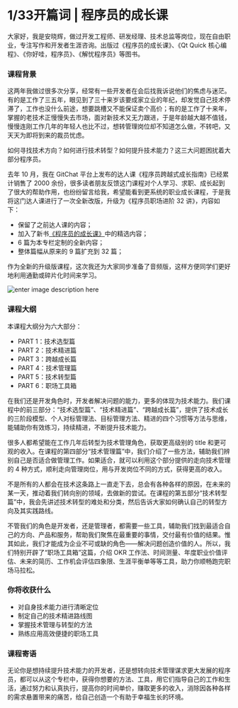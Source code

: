 # 1/33开篇词 | 程序员的成长课

大家好，我是安晓辉，做过开发工程师、研发经理、技术总监等岗位，现在自由职业，专注写作和开发者生涯咨询。出版过《程序员的成长课》、《Qt Quick 核心编程》、《你好哇，程序员》、《解忧程序员》等图书。

### 课程背景

这两年我做过很多次分享，经常有一些开发者在会后找我诉说他们的焦虑与迷茫。有的是工作了三五年，眼见到了三十来岁该要成家立业的年纪，却发觉自己技术停滞了，工作也没什么前途，想要跳槽又不能保证卖个高价；有的是工作了十来年，掌握的老技术正慢慢失去市场，面对新技术又无力跟进，于是年龄越大越不值钱，慢慢连刚工作几年的年轻人也比不过，想转管理岗位却不知道怎么做，不转吧，又天天为即将到来的裁员忧虑。

如何寻找技术方向？如何进行技术转型？如何提升技术能力？这三大问题困扰着大部分程序员。

去年 10 月，我在 GitChat 平台上发布的达人课《程序员跨越式成长指南》已经累计销售了 2000 余份，很多读者朋友反馈这门课程对个人学习、求职、成长起到了很大的帮助作用，也纷纷留言给我，希望能看到更系统的职业成长课程，于是我将这门达人课进行了一次全新改版，升级为《程序员职场进阶 32 讲》，内容如下：

- 保留了之前达人课的内容；
- 加入了新书[《程序员的成长课》](https://item.jd.com/12243573.html)中的精选内容；
- 6 篇为本专栏定制的全新内容；
- 整体篇幅从原来的 9 篇扩充到 32 篇；

作为全新的升级版课程，这次我还为大家同步准备了音频版，这样方便同学们更好地利用通勤或碎片化时间来学习。

![enter image description here](http://images.gitbook.cn/953ba5d0-5a83-11e8-bc71-a1900e44dde0)

### 课程大纲

本课程大纲分为六大部分：

- PART 1：技术选型篇
- PART 2：技术精进篇
- PART 3：跨越成长篇
- PART 4：技术管理篇
- PART 5：技术转型篇
- PART 6：职场工具箱

在我们还是开发角色时，开发者解决问题的能力，更多的体现为技术能力。我们课程中的前三部分：“技术选型篇”、“技术精进篇”、“跨越成长篇”，提供了技术成长的三阶段模型、个人对标管理法、目标管理方法、精进的四个习惯等方法与思维，能辅助你有效练习，持续精进，不断提升技术能力。

很多人都希望能在工作几年后转型为技术管理角色，获取更高级别的 title 和更可观的收入。在课程的第四部分“技术管理篇”中，我们介绍了一些方法，辅助我们辨别自己是否适合做管理工作。如果适合，就可以利用这个部分提供的走向技术管理的 4 种方式，顺利走向管理岗位，用与开发岗位不同的方式，获得更高的收入。

不是所有的人都会在技术这条路上一直走下去，总会有各种各样的原因，在未来的某一天，推动着我们转向别的领域，去做新的尝试。在课程的第五部分“技术转型篇”中，我会先讲述技术转型的难处和分类，然后告诉大家如何确认自己的转型方向及其实践路线。

不管我们的角色是开发者，还是管理者，都需要一些工具，辅助我们找到最适合自己的方向、产品和服务，帮助我们聚焦在最重要的事情，交付最有价值的结果。惟其如此，我们才能成为企业不可或缺的角色——解决问题创造价值的人。所以，我们特别开辟了“职场工具箱”这篇，介绍 OKR 工作法、时间测量、年度职业价值评估、未来的简历、工作机会评估四象限、生涯平衡单等等工具，助力你顺畅跑完职场马拉松。

### 你将收获什么

- 对自身技术能力进行清晰定位
- 制定自己的技术精进路线图
- 掌握技术管理与转型的方法
- 熟练应用高效便捷的职场工具

### 课程寄语

无论你是想持续提升技术能力的开发者，还是想转向技术管理谋求更大发展的程序员，都可以从这个专栏中，获得你想要的方法、工具，用它们指导自己的工作和生活，通过努力和认真执行，提高你的时间单价，赚取更多的收入，消除因各种各样的需求悬置带来的痛苦，给自己创造一个有助于幸福生长的环境。